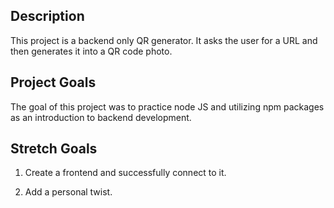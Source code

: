 ## Description

This project is a backend only QR generator. It asks the user for a URL and then generates it into a QR code photo.

## Project Goals

The goal of this project was to practice node JS and utilizing npm packages as an introduction to backend development.

## Stretch Goals

1. Create a frontend and successfully connect to it.

2. Add a personal twist.
